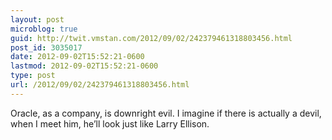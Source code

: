 ```yaml
---
layout: post
microblog: true
guid: http://twit.vmstan.com/2012/09/02/242379461318803456.html
post_id: 3035017
date: 2012-09-02T15:52:21-0600
lastmod: 2012-09-02T15:52:21-0600
type: post
url: /2012/09/02/242379461318803456.html
---
```

Oracle, as a company, is downright evil. I imagine if there is actually a devil, when I meet him, he’ll look just like Larry Ellison.
